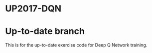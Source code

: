 # UP2017-DQN

# Up-to-date branch
This is for the up-to-date exercise code for Deep Q Network training.
